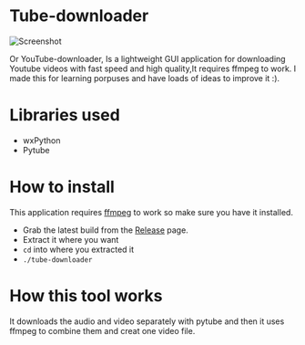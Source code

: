 # Tube-downloader
![Screenshot](https://github.com/This-Is-a-Username-lol/Tube-downloader/blob/main/Screenshot.png)

Or YouTube-downloader, Is a lightweight GUI application for downloading Youtube videos with fast speed and high quality,It requires ffmpeg to work.
I made this for learning porpuses and have loads of ideas to improve it :).

# Libraries used
- wxPython
- Pytube
# How to install
This application requires [ffmpeg](https://www.ffmpeg.org/download.html) to work so make sure you have it installed.
- Grab the latest build from the [Release](https://github.com/This-Is-a-Username-lol/Tube-downloader/releases) page.
- Extract it where you want
- ```cd``` into where you extracted it
- ```./tube-downloader```
# How this tool works
It downloads the audio and video separately with pytube and then it uses ffmpeg to combine them and creat one video file.
